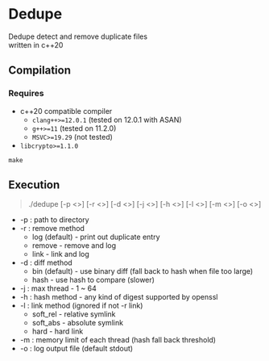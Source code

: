 # Dedupe

Dedupe detect and remove duplicate files  
written in c++20  

## Compilation

### Requires

* c++20 compatible compiler
  * `clang++>=12.0.1` (tested on 12.0.1 with ASAN)
  * `g++>=11` (tested on 11.2.0)
  * `MSVC>=19.29` (not tested)
* `libcrypto>=1.1.0`

```sh=
make
```

## Execution

> ./dedupe \[-p <>\] \[-r <>\] \[-d <>\] \[-j <>\] \[-h <>\] \[-l <>\] \[-m <>\] \[-o <>\]

* -p : path to directory
* -r : remove method
  * log (default) - print out duplicate entry
  * remove - remove and log
  * link - link and log
* -d : diff method
  * bin (default) - use binary diff (fall back to hash when file too large)
  * hash - use hash to compare (slower)
* -j : max thread - 1 ~ 64
* -h : hash method - any kind of digest supported by openssl
* -l : link method (ignored if not -r link)
  * soft_rel - relative symlink
  * soft_abs - absolute symlink
  * hard - hard link
* -m : memory limit of each thread (hash fall back threshold)
* -o : log output file (default stdout)
